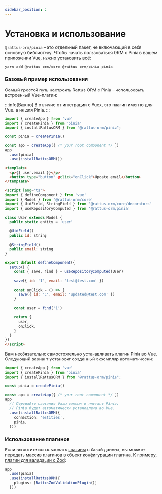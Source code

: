 ```yaml
---
sidebar_position: 2
---
```


# Установка и использование

`@rattus-orm/pinia` – это отдельный пакет, не включающий в себя основную библиотеку. Чтобы начать
пользоваться ORM с Pinia в вашем приложении Vue, нужно установить всё:
```bash
yarn add @rattus-orm/core @rattus-orm/pinia pinia
```

### Базовый пример использования
Самый простой путь настроить Rattus ORM с Pinia – использовать встроенный Vue-плагин:

:::info[Важно]
В отличие от интеграции с Vuex, это плагин именно для Vue, а не для Pinia. 
:::

```typescript title="main.ts"
import { createApp } from 'vue'
import { createPinia } from 'pinia'
import { installRattusORM } from "@rattus-orm/pinia";

const pinia = createPinia()

const app = createApp({ /* your root component */ })
app
  .use(pinia)
  .use(installRattusORM())
```

```html title="App.vue"
<template>
  <p>{{ user.email }}</p>
  <button type="button" @click="onClick">Update email</button>
</template>

<script lang="ts">
import { defineComponent } from 'vue'
import { Model } from '@rattus-orm/core'
import { UidField, StringField } from '@rattus-orm/core/decorators'
import { useRepositoryComputed } from '@rattus-orm/pinia'

class User extends Model {
  public static entity = 'user'
  
  @UidField()
  public id: string
  
  @StringField()
  public email: string
}

export default defineComponent({
  setup() {
    const { save, find } = useRepositoryComputed(User)
    
    save({ id: '1', email: 'test@test.com' })
    
    const onClick = () => {
      save({ id: '1', email: 'updated@test.com' })
    }
    
    const user = find('1')
    
    return {
      user,
      onClick,
    }
  }
})
</script>
``` 

Вам необязательно самостоятельно устанавливать плагин
Pinia во Vue. Следующий вариант установит созданный 
экземпляр автоматически:
```typescript title="main.ts - передача Pinia в rattusOrmPiniaVuePlugin"
import { createApp } from 'vue'
import { createPinia } from 'pinia'
import { installRattusORM } from "@rattus-orm/pinia";

const pinia = createPinia()

const app = createApp({ /* your root component */ })
app
  // Передайте название базы данных и инстанс Pinia.
  // Pinia будет автоматически установлена во Vue.
  .use(installRattusORM({
    connection: 'entities',
    pinia,
  }))
```

### Использование плагинов

Если вы хотите использовать [плагины](/docs/docs-core/plugins) с базой
данных, вы можете передать массив плагинов в объект конфигурации плагина. К примеру, [плагин для валидации с Zod](/docs/category/zod-validate):
```typescript
app
  .use(pinia)
  .use(installRattusORM({
    plugins: [RattusZodValidationPlugin()]
  }))
```

